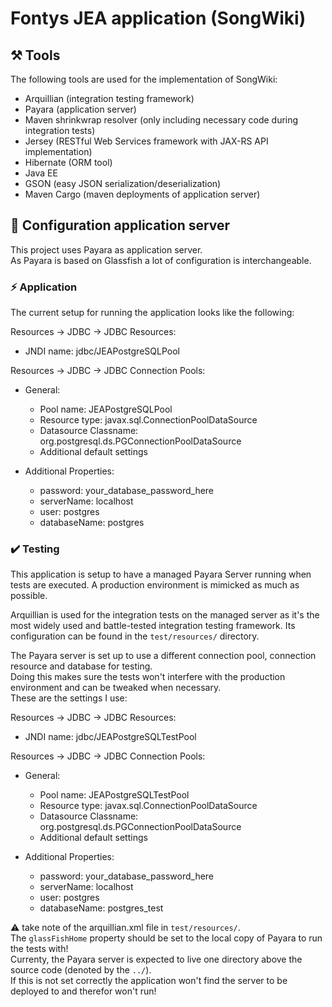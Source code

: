 # Fontys JEA application (SongWiki)

## :hammer_and_pick: Tools
The following tools are used for the implementation of SongWiki:

- Arquillian (integration testing framework)
- Payara (application server)
- Maven shrinkwrap resolver (only including necessary code during integration tests)
- Jersey (RESTful Web Services framework with JAX-RS API implementation)
- Hibernate (ORM tool)
- Java EE
- GSON (easy JSON serialization/deserialization)
- Maven Cargo (maven deployments of application server)

## :wrench: Configuration application server
This project uses Payara as application server.  
As Payara is based on Glassfish a lot of configuration is interchangeable.

### :zap: Application
The current setup for running the application looks like the following:

Resources -> JDBC -> JDBC Resources:
* JNDI name: jdbc/JEAPostgreSQLPool

Resources -> JDBC -> JDBC Connection Pools:
- General:
    * Pool name: JEAPostgreSQLPool
    * Resource type: javax.sql.ConnectionPoolDataSource
    * Datasource Classname: org.postgresql.ds.PGConnectionPoolDataSource
    * Additional default settings
    
- Additional Properties:
    * password: your_database_password_here
    * serverName: localhost
    * user: postgres
    * databaseName: postgres

### :heavy_check_mark: Testing
This application is setup to have a managed Payara Server running when tests are executed.
A production environment is mimicked as much as possible.

Arquillian is used for the integration tests on the managed server as it's the most widely used and battle-tested 
integration testing framework. Its configuration can be found in the `test/resources/` directory.

The Payara server is set up to use a different connection pool, connection resource and database for testing.  
Doing this makes sure the tests won't interfere with the production environment and can be tweaked when necessary.  
These are the settings I use:

Resources -> JDBC -> JDBC Resources:
* JNDI name: jdbc/JEAPostgreSQLTestPool

Resources -> JDBC -> JDBC Connection Pools:
- General:
    * Pool name: JEAPostgreSQLTestPool
    * Resource type: javax.sql.ConnectionPoolDataSource
    * Datasource Classname: org.postgresql.ds.PGConnectionPoolDataSource
    * Additional default settings
    
- Additional Properties:
    * password: your_database_password_here
    * serverName: localhost
    * user: postgres
    * databaseName: postgres_test

:warning: take note of the arquillian.xml file in `test/resources/`.  
The `glassFishHome` property should be set to the local copy of Payara to run the tests with!  
Currenty, the Payara server is expected to live one directory above the source code (denoted by the `../`).  
If this is not set correctly the application won't find the server to be deployed to and therefor won't run!
